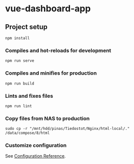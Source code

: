 # vue-dashboard-app

## Project setup
```
npm install
```

### Compiles and hot-reloads for development
```
npm run serve
```

### Compiles and minifies for production
```
npm run build
```

### Lints and fixes files
```
npm run lint
```

### Copy files from NAS to production
```
sudo cp -r "/mnt/hdd/pinas/Tiedostot/Nginx/html-local/." /data/compose/8/html

```
### Customize configuration
See [Configuration Reference](https://cli.vuejs.org/config/).
